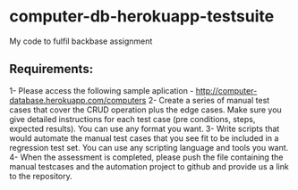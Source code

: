# computer-db-herokuapp-testsuite
My code to fulfil backbase assignment 

Requirements:
-------------
1- Please access the following sample aplication - http://computer-database.herokuapp.com/computers
2- Create a series of  manual test cases that cover the CRUD operation plus the edge cases. Make sure you give detailed instructions for each test case (pre conditions, steps, expected results). You can use any format you want.
3- Write scripts that would automate the manual test cases that you see fit to be included in a regression test set. You can use any scripting language and tools you want.
4- When the assessment is completed, please push the file containing the manual testcases and the automation project to github and provide us a link to the repository.
